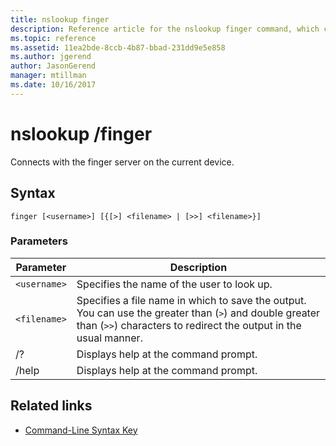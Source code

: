 ```yaml
---
title: nslookup finger
description: Reference article for the nslookup finger command, which connects with the finger server on the current device.
ms.topic: reference
ms.assetid: 11ea2bde-8ccb-4b87-bbad-231dd9e5e858
ms.author: jgerend
author: JasonGerend
manager: mtillman
ms.date: 10/16/2017
---
```


# nslookup /finger

Connects with the finger server on the current device.

## Syntax

```
finger [<username>] [{[>] <filename> | [>>] <filename>}]
```

### Parameters

| Parameter | Description |
| --------- | ----------- |
| `<username>` | Specifies the name of the user to look up. |
| `<filename>` | Specifies a file name in which to save the output. You can use the greater than (`>`) and double greater than (`>>`) characters to redirect the output in the usual manner. |
| /? | Displays help at the command prompt. |
| /help | Displays help at the command prompt. |

## Related links

- [Command-Line Syntax Key](command-line-syntax-key.md)
